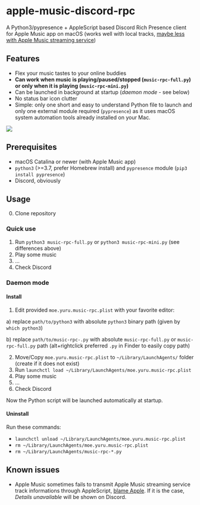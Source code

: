 # apple-music-discord-rpc

A Python3/pypresence + AppleScript based Discord Rich Presence client for Apple Music app on macOS (works well with local tracks, [maybe less with Apple Music streaming service](https://github.com/NextFire/apple-music-discord-rpc#known-issues))

## Features
* Flex your music tastes to your online buddies
* **Can work when music is playing/paused/stopped (`music-rpc-full.py`) or only when it is playing (`music-rpc-mini.py`)**
* Can be launched in background at startup (*daemon mode* - see below)
* No status bar icon clutter
* Simple: only one short and easy to understand Python file to launch and only one external module required (`pypresence`) as it uses macOS system automation tools already installed on your Mac.

![](https://cdn.discordapp.com/attachments/527570331863613440/790922602926833694/Capture_decran_2020-12-22_a_13.43.56.png)

## Prerequisites
* macOS Catalina or newer (with Apple Music app)
* `python3` (>=3.7, prefer Homebrew install) and `pypresence` module (`pip3 install pypresence`)
* Discord, obviously

## Usage
0) Clone repository
### Quick use
1) Run `python3 music-rpc-full.py` or `python3 music-rpc-mini.py` (see differences above)
2) Play some music
3) ...
4) Check Discord

### Daemon mode
#### Install
1) Edit provided `moe.yuru.music-rpc.plist` with your favorite editor:

a) replace `path/to/python3` with absolute `python3` binary path (given by `which python3`)

b) replace `path/to/music-rpc-.py` with absolute `music-rpc-full.py` or `music-rpc-full.py` path (alt+rightclick preferred `.py` in Finder to easily copy path)

2) Move/Copy `moe.yuru.music-rpc.plist` to `~/Library/LaunchAgents/` folder (create if it does not exist)
3) Run `launchctl load ~/Library/LaunchAgents/moe.yuru.music-rpc.plist`
4) Play some music
5) ...
6) Check Discord

Now the Python script will be launched automatically at startup.

#### Uninstall
Run these commands:
* `launchctl unload ~/Library/LaunchAgents/moe.yuru.music-rpc.plist`
* `rm ~/Library/LaunchAgents/moe.yuru.music-rpc.plist`
* `rm ~/Library/LaunchAgents/music-rpc-*.py`

## Known issues
* Apple Music sometimes fails to transmit Apple Music streaming service track informations through AppleScript, [blame Apple](https://github.com/NextFire/apple-music-discord-rpc/issues/4). If it is the case, *Details unavailable* will be shown on Discord.
